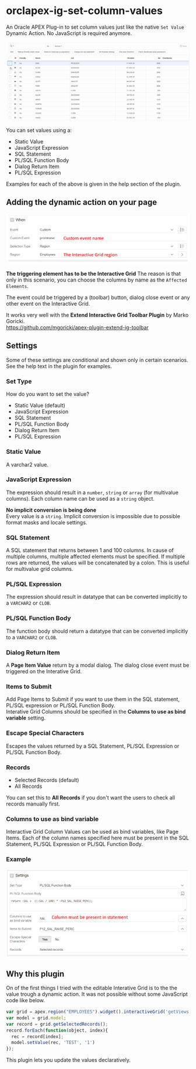 # orclapex-ig-set-column-values
An Oracle APEX Plug-in to set column values just like the native `Set Value` Dynamic Action. No JavaScript is required anymore.

![Preview](https://github.com/mennooo/orclapex-ig-set-column-values/blob/master/preview.gif "Preview")

You can set values using a:
* Static Value
* JavaScript Expression
* SQL Statement
* PL/SQL Function Body
* Dialog Return Item
* PL/SQL Expression

Examples for each of the above is given in the help section of the plugin.

## Adding the dynamic action on your page

![DA definition](https://github.com/mennooo/orclapex-ig-set-column-values/blob/master/images/triggeringElement.PNG "DA definition")

**The triggering element has to be the Interactive Grid**
The reason is that only in this scenario, you can choose the columns by name as the `Affected Elements`.

The event could be triggered by a (toolbar) button, dialog close event or any other event on the Interactive Grid.

It works very well with the **Extend Interactive Grid Toolbar Plugin** by Marko Goricki.  
https://github.com/mgoricki/apex-plugin-extend-ig-toolbar

## Settings

Some of these settings are conditional and shown only in certain scenarios. See the help text in the plugin for examples.

### Set Type
How do you want to set the value?
* Static Value (default)
* JavaScript Expression
* SQL Statement
* PL/SQL Function Body
* Dialog Return Item
* PL/SQL Expression

### Static Value
A varchar2 value.

### JavaScript Expression
The expression should result in a `number`, `string` or `array` (for multivalue columns).
Each column name can be used as a `string` object.

**No implicit conversion is being done**  
Every value is a `string`. Implicit conversion is impossible due to possible format masks and locale settings.

### SQL Statement
A SQL statement that returns between 1 and 100 columns. In cause of multiple columns, multiple affected elements must be specified.
If multiple rows are returned, the values will be concatenated by a colon. This is useful for multivalue grid columns.

### PL/SQL Expression
The expression should result in datatype that can be converted implicitly to a `VARCHAR2` or `CLOB`.

### PL/SQL Function Body
The function body should return a datatype that can be converted implicitly to a `VARCHAR2` or `CLOB`.

### Dialog Return Item
A **Page Item Value** return by a modal dialog. The dialog close event must be triggered on the Interative Grid.

### Items to Submit
Add Page Items to Submit if you want to use them in the SQL statement, PL/SQL expression or PL/SQL Function Body.  
Interative Grid Columns should be specified in the **Columns to use as bind variable** setting.

### Escape Special Characters
Escapes the values returned by a SQL Statement, PL/SQL Expression or PL/SQL Function Body.

### Records
* Selected Records (default)
* All Records

You can set this to **All Records** if you don't want the users to check all records manually first.

### Columns to use as bind variable
Interactive Grid Column Values can be used as bind variables, like Page Items. Each of the column names specified here must be present in the SQL Statement, PL/SQL Expression or PL/SQL Function Body.

### Example

![DA Action settings](https://github.com/mennooo/orclapex-ig-set-column-values/blob/master/images/settings.PNG "DA Action settings")

## Why this plugin

On of the first things I tried with the editable Interative Grid is to the the value trough a dynamic action. It was not possible without some JavaScript code like below.

```javascript
var grid = apex.region("EMPLOYEES").widget().interactiveGrid('getViews','grid');
var model = grid.model;
var record = grid.getSelectedRecords();
record.forEach(function(object, index){
  rec = record[index];
  model.setValue(rec, 'TEST', '1')
});
```

This plugin lets you update the values declaratively.
